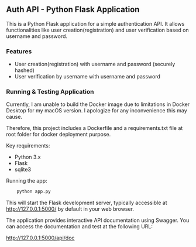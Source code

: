 ## Auth API - Python Flask Application
This is a Python Flask application for a simple authentication API. It allows functionalities like user creation(registration) and user verification based on username and password.

### Features

* User creation(registration) with username and password (securely hashed)
* User verification by username with username and password

### Running & Testing Application

Currently, I am unable to build the Docker image due to limitations in Docker Desktop for my macOS version. I apologize for any inconvenience this may cause.

Therefore, this project includes a Dockerfile and a requirements.txt file at root folder for docker deployment purpose.

Key requirements:

* Python 3.x
* Flask
* sqlite3

Running the app:
    
```bash
    python app.py
```

This will start the Flask development server, typically accessible at http://127.0.0.1:5000/ by default in your web browser.

The application provides interactive API documentation using Swagger. You can access the documentation and test at the following URL:

http://127.0.0.1:5000/api/doc





